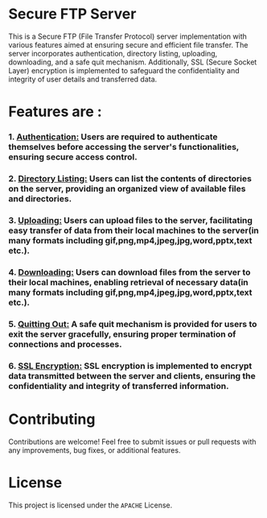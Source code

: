 # Secure FTP Server 
 This is a Secure FTP (File Transfer Protocol) server implementation with various features aimed at ensuring secure and efficient file transfer. The server incorporates authentication, directory listing, uploading, downloading, and a safe quit mechanism. Additionally, SSL (Secure Socket Layer) encryption is implemented to safeguard the confidentiality and integrity of user details and transferred data. 

# Features are :
### 1. <ins>Authentication:</ins> Users are required to authenticate themselves before accessing the server's functionalities, ensuring secure access control.
        
### 2. <ins>Directory Listing:</ins> Users can list the contents of directories on the server, providing an organized view of available files and directories.

### 3. <ins>Uploading:</ins> Users can upload files to the server, facilitating easy transfer of data from their local machines to the server(in many formats including gif,png,mp4,jpeg,jpg,word,pptx,text etc.).

### 4. <ins>Downloading:</ins> Users can download files from the server to their local machines, enabling retrieval of necessary data(in many formats including gif,png,mp4,jpeg,jpg,word,pptx,text etc.).

### 5. <ins>Quitting Out:</ins> A safe quit mechanism is provided for users to exit the server gracefully, ensuring proper termination of connections and processes.

### 6. <ins>SSL Encryption:</ins> SSL encryption is implemented to encrypt data transmitted between the server and clients, ensuring the confidentiality and integrity of transferred information.

# Contributing
Contributions are welcome! Feel free to submit issues or pull requests with any improvements, bug fixes, or additional features.

# License
This project is licensed under the ```APACHE``` License. 









